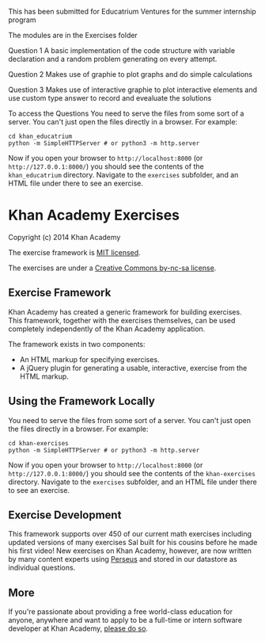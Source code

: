 This has been submitted for 
Educatrium Ventures
for the summer internship program

The modules are in the Exercises folder

Question 1
A basic implementation of the code structure with variable declaration and a random problem generating on every attempt.

Question 2
Makes use of graphie to plot graphs and do simple calculations

Question 3
Makes use of interactive graphie to plot interactive elements and use custom type answer to record and evealuate the solutions

To access the Questions
You need to serve the files from some sort of a server. You can't just open the files directly in a browser. For example:

    cd khan_educatrium
    python -m SimpleHTTPServer # or python3 -m http.server

Now if you open your browser to `http://localhost:8000` (or `http://127.0.0.1:8000/`) you should see the contents of the `khan_educatrium` directory. Navigate to the `exercises` subfolder, and an HTML file under there to see an exercise.




# Khan Academy Exercises

Copyright (c) 2014 Khan Academy

The exercise framework is [MIT licensed](http://en.wikipedia.org/wiki/MIT_License).

The exercises are under a [Creative Commons by-nc-sa license](http://creativecommons.org/licenses/by-nc-sa/3.0/).

## Exercise Framework

Khan Academy has created a generic framework for building exercises. This framework, together with the exercises themselves, can be used completely independently of the Khan Academy application.

The framework exists in two components:

* An HTML markup for specifying exercises.
* A jQuery plugin for generating a usable, interactive, exercise from the HTML markup.


## Using the Framework Locally

You need to serve the files from some sort of a server. You can't just open the files directly in a browser. For example:

    cd khan-exercises
    python -m SimpleHTTPServer # or python3 -m http.server

Now if you open your browser to `http://localhost:8000` (or `http://127.0.0.1:8000/`) you should see the contents of the `khan-exercises` directory. Navigate to the `exercises` subfolder, and an HTML file under there to see an exercise.


## Exercise Development

This framework supports over 450 of our current math exercises including updated versions of many exercises Sal built for his cousins before he made his first video! New exercises on Khan Academy, however, are now written by many content experts using [Perseus](https://github.com/Khan/perseus) and stored in our datastore as individual questions.

## More

If you're passionate about providing a free world-class education for anyone, anywhere and want to apply to be a full-time or intern software developer at Khan Academy, [please do so](https://www.khanacademy.org/careers).
